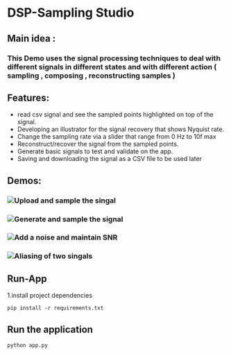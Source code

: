 # DSP-Sampling Studio

## Main idea :
### This Demo uses the signal processing techniques to deal with different signals in different states and with different action ( sampling , composing , reconstructing samples )
## Features:
* read csv signal and see the sampled points highlighted on top of the signal.
* Developing an illustrator for the signal recovery that shows Nyquist rate.
* Change the sampling rate via a slider that range from 0 Hz to 10f max
* Reconstruct/recover the signal from the sampled points.
* Generate basic signals to test and validate on the app.
* Saving and downloading the signal as a CSV file to be used later

## Demos:
### ![Upload and sample the singal ](https://drive.google.com/file/d/1TZdLIv8Wog1csK14bvVScK3gDgjzW6Ny/view?usp=sharing)
### ![Generate and sample the signal](https://drive.google.com/file/d/1z_UN7WC21U1vR-C5IDKslvdnSLS1_yI2/view?usp=sharing)
### ![Add a noise and maintain SNR](https://drive.google.com/file/d/1qbLuWIX_yWXvZHM--ryu0O1sx9S3Nyfy/view?usp=sharing)
### ![Aliasing of two singals](https://drive.google.com/file/d/1jyz-_uzxthxjIQokaZvhjeQ46SrSKEPZ/view?usp=sharing)


## Run-App
1.install project dependencies
```
pip install -r requirements.txt
```
## Run the application
```
python app.py
```
